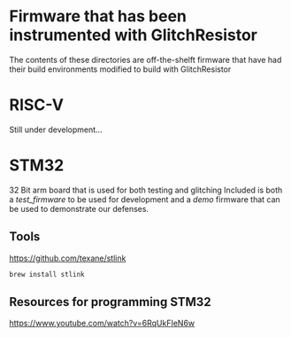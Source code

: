 # Firmware that has been instrumented with GlitchResistor
The contents of these directories are off-the-shelft firmware that have had their build environments modified to build with GlitchResistor


# RISC-V
Still under development...

# STM32
32 Bit arm board that is used for both testing and glitching
Included is both a *test_firmware* to be used for development and a *demo* firmware that can be used to demonstrate our defenses.


## Tools
https://github.com/texane/stlink
```bash
brew install stlink
```

## Resources for programming STM32
https://www.youtube.com/watch?v=6RqUkFIeN6w
